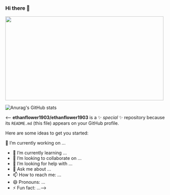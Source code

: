 ### Hi there 👋
<img style="-webkit-user-select: none;margin: auto;cursor: zoom-in;" src="https://www.pentalog.com/wp-content/uploads/2020/03/DevOps-engineer-job-roles-and-responsibilities.png" width="497" height="264">

![Anurag's GitHub stats](https://github-readme-stats.vercel.app/api?username=ethanflower1903&show_icons=true&theme=onedark)<br>




 <-- **ethanflower1903/ethanflower1903** is a ✨ _special_ ✨ repository because its `README.md` (this file) appears on your GitHub profile. 

Here are some ideas to get you started:

 🔭 I’m currently working on ...
- 🌱 I’m currently learning ...
- 👯 I’m looking to collaborate on ...
- 🤔 I’m looking for help with ...
- 💬 Ask me about ...
- 📫 How to reach me: ...
- 😄 Pronouns: ...
- ⚡ Fun fact: ...-->

